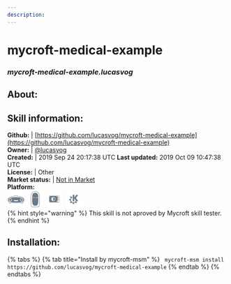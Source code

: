 ```yaml
---    
description:   
---    
```

# mycroft-medical-example  
### _mycroft-medical-example.lucasvog_  
## About:  


## Skill information:  
**Github:** | [https://github.com/lucasvog/mycroft-medical-example](https://github.com/lucasvog/mycroft-medical-example)  
**Owner:** | [@lucasvog](https://github.com/lucasvog)  
**Created:** | 2019 Sep 24 20:17:38 UTC  **Last updated:** 2019 Oct 09 10:47:38 UTC  
**License:** | Other  
**Market status:** | [Not in Market](https://market.mycroft.ai/skill/)  
**Platform:**  
 ![](../.gitbook/assets/mark-1-icon.png)  ![](../.gitbook/assets/mark-2-icon.png)  ![](../.gitbook/assets/picroft-icon.png)  ![](../.gitbook/assets/kde.png)   
{% hint style="warning" %}
This skill is not aproved by Mycroft skill tester.
{% endhint %}
    
## Installation:  
{% tabs %}
{% tab title="Install by mycroft-msm" %}
``` mycroft-msm install https://github.com/lucasvog/mycroft-medical-example```
{% endtab %}
  {% endtabs %}
  